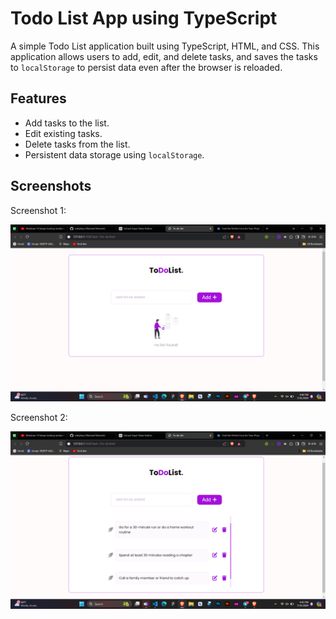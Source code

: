 <!DOCTYPE html>
<html lang="en">
<head>
    <meta charset="UTF-8">
    <meta name="viewport" content="width=device-width, initial-scale=1.0">
    
</head>
<body>
    <h1>Todo List App using TypeScript</h1>
    <p>A simple Todo List application built using TypeScript, HTML, and CSS. This application allows users to add, edit, and delete tasks, and saves the tasks to <code>localStorage</code> to persist data even after the browser is reloaded.</p>
    
<h2>Features</h2>
    <ul>
        <li>Add tasks to the list.</li>
        <li>Edit existing tasks.</li>
        <li>Delete tasks from the list.</li>
        <li>Persistent data storage using <code>localStorage</code>.</li>
    </ul>

<h2>Screenshots</h2>
    <p>Screenshot 1:</p>
    <img src="/Task-1/asset/Screenshot-1.png" alt="Screenshot of Add Task Feature" />
    <p>Screenshot 2:</p>
    <img src="/Task-1/asset/Screenshot-2.png" alt="Screenshot of Edit Task Feature" />
</body>
</html>
